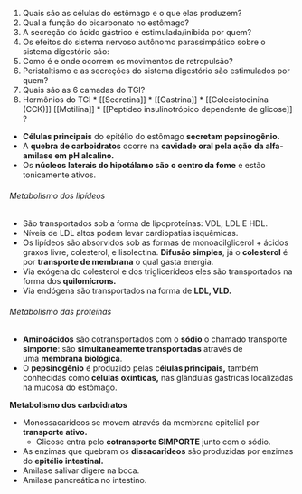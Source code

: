 1. Quais são as células do estômago e o que elas produzem? 
2. Qual a função do bicarbonato no estômago? 
3. A secreção do ácido gástrico é estimulada/inibida por quem? 
4. Os efeitos do sistema nervoso autônomo parassimpático sobre o sistema digestório são:
5. Como é e onde ocorrem os movimentos de retropulsão?
6. Peristaltismo e as secreções do sistema digestório são estimulados por quem? 
7. Quais são as 6 camadas do TGI? 
8. Hormônios do TGI * [[Secretina]] * [[Gastrina]] * [[Colecistocinina (CCK)]]  [[Motilina]] * [[Peptídeo insulinotrópico dependente de glicose]] ? 

* **Células principais** do epitélio do estômago **secretam pepsinogênio.** 
* A **quebra de carboidratos** ocorre na **cavidade oral pela ação da alfa-amilase em pH alcalino.**
* Os **núcleos laterais do hipotálamo são o centro da fome** e estão tonicamente ativos.
###### Metabolismo dos lipídeos
* São transportados sob a forma de lipoproteínas: VDL, LDL E HDL. 
* Níveis de LDL altos podem levar cardiopatias isquêmicas. 
* Os lipídeos são absorvidos sob as formas de monoacilglicerol + ácidos graxos livre, colesterol, e lisolectina. **Difusão simples**, já o **colesterol** é por **transporte de membrana** o qual gasta energia. 
* Via exógena do colesterol e dos triglicerídeos eles são transportados na forma dos **quilomícrons.** 
* Via endógena são transportados na forma de **LDL, VLD.**
###### Metabolismo das proteínas
* **Aminoácidos** são cotransportados com o **sódio** o chamado transporte **simporte**: são **simultaneamente transportadas** através de uma **membrana biológica**.
* O **pepsinogênio** é produzido pelas c**élulas principais,** também conhecidas como **células oxínticas,** nas glândulas gástricas localizadas na mucosa do estômago.

**Metabolismo dos carboidratos**
* Monossacarídeos se movem através da membrana epitelial por **transporte ativo.**
	* Glicose entra pelo **cotransporte SIMPORTE** junto com o sódio. 
* As enzimas que quebram os **dissacarídeos** são produzidas por enzimas do **epitélio intestinal.** 
* Amilase salivar digere na boca. 
* Amilase pancreática no intestino. 